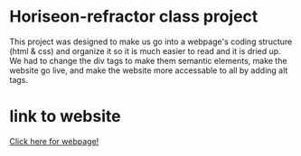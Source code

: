 # Horiseon-refractor class project

This project was designed to make us go into a webpage's coding structure (html & css) and organize it so it is much easier to read and it is dried up. We had to change the div tags to make them semantic elements, make the website go live, and make the website more accessable to all by adding alt tags.

# link to website

<a href="https://damon-hansen.github.io/horiseon-refractor/">Click here for webpage!</a>






